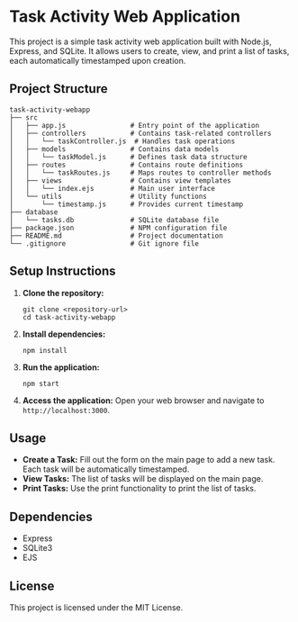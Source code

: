# Task Activity Web Application

This project is a simple task activity web application built with Node.js, Express, and SQLite. It allows users to create, view, and print a list of tasks, each automatically timestamped upon creation.

## Project Structure

```
task-activity-webapp
├── src
│   ├── app.js                # Entry point of the application
│   ├── controllers           # Contains task-related controllers
│   │   └── taskController.js  # Handles task operations
│   ├── models                # Contains data models
│   │   └── taskModel.js      # Defines task data structure
│   ├── routes                # Contains route definitions
│   │   └── taskRoutes.js     # Maps routes to controller methods
│   ├── views                 # Contains view templates
│   │   └── index.ejs         # Main user interface
│   └── utils                 # Utility functions
│       └── timestamp.js      # Provides current timestamp
├── database
│   └── tasks.db              # SQLite database file
├── package.json              # NPM configuration file
├── README.md                 # Project documentation
└── .gitignore                # Git ignore file
```

## Setup Instructions

1. **Clone the repository:**
   ```
   git clone <repository-url>
   cd task-activity-webapp
   ```

2. **Install dependencies:**
   ```
   npm install
   ```

3. **Run the application:**
   ```
   npm start
   ```

4. **Access the application:**
   Open your web browser and navigate to `http://localhost:3000`.

## Usage

- **Create a Task:** Fill out the form on the main page to add a new task. Each task will be automatically timestamped.
- **View Tasks:** The list of tasks will be displayed on the main page.
- **Print Tasks:** Use the print functionality to print the list of tasks.

## Dependencies

- Express
- SQLite3
- EJS

## License

This project is licensed under the MIT License.